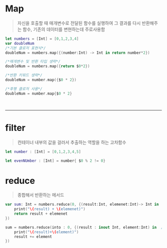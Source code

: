# Map

> 자신을 호출할 때 매개변수로 전달된 함수를 실행하여 그 결과를 다시 반환해주는 함수, 기존의 데이터를 변현하는데 주로사용함


```swift
let numbers = [Int] = [0,1,2,3,4]
var doubleNum
/*기본 클로저 표현식*/
doubleNum = numbers.map({(number:Int) -> Int in return number*2})

/*매개변수 및 반환 타입 생략*/
doubleNum = numbers.map({return $0*2})

/*반환 키워드 생략*/
doubleNum = number.map({$0 * 2})

/*후행 클로저 사용*/
doubleNum = number.map{$0 * 2}
```

<br>

---

# filter

> 컨테이너 내부의 값을 걸러서 추출하는 역할을 하는 고차함수

```swift
let number : [Int] = [0,1,2,3,4,5]

let evenNUmber : [Int] = number{ $0 % 2 != 0}
```

# reduce 

> 종합해서 반환하는 메서드

```swift
var sum: Int = numbers.reduce(0, {(result:Int, elemenet:Int)-> Int in 
    print("\(result) + \(elemenet)")
    return result + elemenet
})

sum = numbers.reduce(into : 0, {(result : inout Int, element:Int) in  // reduce(into: _:) 사용
    print("\(result)+\(element)")
    result += element
})
```



